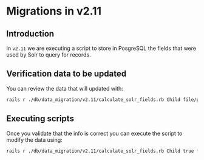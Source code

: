 <!-- Copyright (c) 2014 - 2023 UNICEF. All rights reserved. -->

Migrations in v2.11
========

## Introduction
In `v2.11` we are executing a script to store in PosgreSQL the fields that were used by Solr
to query for records.

## Verification data to be updated
You can review the data that will updated with:

```bash
rails r ./db/data_migration/v2.11/calculate_solr_fields.rb Child file/path.txt
```

## Executing scripts
Once you validate that the info is correct you can execute the script to modify the data using:

```bash
rails r ./db/data_migration/v2.11/calculate_solr_fields.rb Child true file/path.txt
```
